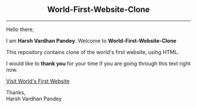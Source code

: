 
<h2 align="center">World-First-Website-Clone</h2>
<hr>

Hello there,

I am **Harsh Vardhan Pandey**. Welcome to **World-First-Website-Clone**

This repository contains clone of the world's first website, usihg HTML.

I would like to **thank you** for your time if you are going through this text right now.

<a href="https://worldfirstwebsite.netlify.app/" target="_blank">Visit World's First Website</a>

Thanks,<br/>
Harsh Vardhan Pandey
